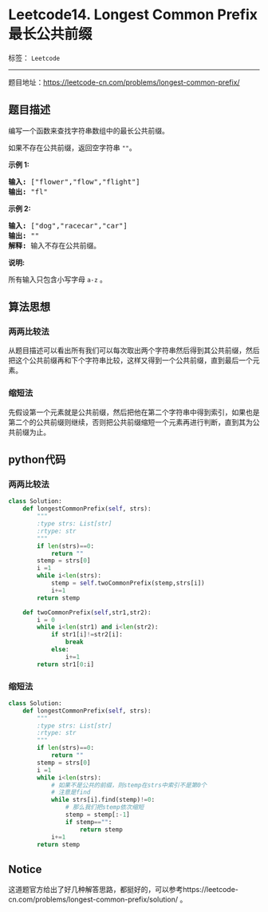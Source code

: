 ﻿# Leetcode14. Longest Common Prefix 最长公共前缀

标签： `Leetcode`

---

题目地址：https://leetcode-cn.com/problems/longest-common-prefix/  

## 题目描述   

<p>编写一个函数来查找字符串数组中的最长公共前缀。</p>

<p>如果不存在公共前缀，返回空字符串&nbsp;<code>""</code>。</p>

<p><strong>示例&nbsp;1:</strong></p>

<pre><strong>输入: </strong>["flower","flow","flight"]
<strong>输出:</strong> "fl"
</pre>

<p><strong>示例&nbsp;2:</strong></p>

<pre><strong>输入: </strong>["dog","racecar","car"]
<strong>输出:</strong> ""
<strong>解释:</strong> 输入不存在公共前缀。
</pre>

<p><strong>说明:</strong></p>

<p>所有输入只包含小写字母&nbsp;<code>a-z</code>&nbsp;。</p>  

## 算法思想   

### 两两比较法   

从题目描述可以看出所有我们可以每次取出两个字符串然后得到其公共前缀，然后把这个公共前缀再和下个字符串比较，这样又得到一个公共前缀，直到最后一个元素。  

### 缩短法  

先假设第一个元素就是公共前缀，然后把他在第二个字符串中得到索引，如果也是第二个的公共前缀则继续，否则把公共前缀缩短一个元素再进行判断，直到其为公共前缀为止。  

## python代码  

### 两两比较法   
```python
class Solution:
    def longestCommonPrefix(self, strs):
        """
        :type strs: List[str]
        :rtype: str
        """
        if len(strs)==0:
            return ""
        stemp = strs[0]
        i =1
        while i<len(strs):
            stemp = self.twoCommonPrefix(stemp,strs[i])
            i+=1
        return stemp

    def twoCommonPrefix(self,str1,str2):
        i = 0
        while i<len(str1) and i<len(str2):
            if str1[i]!=str2[i]:
                break
            else:
                i+=1
        return str1[0:i]
```

### 缩短法  
```python
class Solution:
    def longestCommonPrefix(self, strs):
        """
        :type strs: List[str]
        :rtype: str
        """
        if len(strs)==0:
            return ""
        stemp = strs[0]
        i =1
        while i<len(strs):
            # 如果不是公共的前缀，则stemp在strs中索引不是第0个
            # 注意是find
            while strs[i].find(stemp)!=0:
                # 那么我们把stemp依次缩短
                stemp = stemp[:-1]
                if stemp=="":
                    return stemp
            i+=1
        return stemp
``` 

## Notice  

这道题官方给出了好几种解答思路，都挺好的，可以参考https://leetcode-cn.com/problems/longest-common-prefix/solution/ 。




